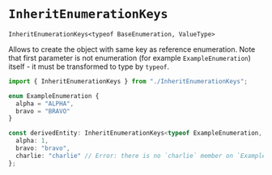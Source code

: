 # `InheritEnumerationKeys`

```
InheritEnumerationKeys<typeof BaseEnumeration, ValueType>
```

Allows to create the object with same key as reference enumeration.
Note that first parameter is not enumeration (for example `ExampleEnumeration`) itself - it must be transformed
to type by `typeof`.

```typescript
import { InheritEnumerationKeys } from "./InheritEnumerationKeys";

enum ExampleEnumeration {
  alpha = "ALPHA",
  bravo = "BRAVO"
}

const derivedEntity: InheritEnumerationKeys<typeof ExampleEnumeration, string | number> = {
  alpha: 1,
  bravo: "bravo",
  charlie: "charlie" // Error: there is no `charlie` member on `ExampleEnumeration`
};
```
